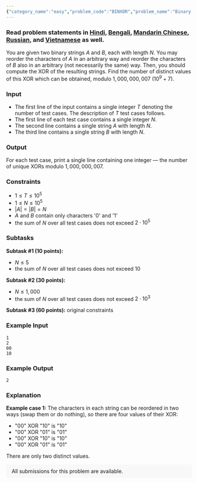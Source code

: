 ```yaml
---
{"category_name":"easy","problem_code":"BINXOR","problem_name":"Binary XOR","problemComponents":{"constraints":"","constraintsState":false,"subtasks":"","subtasksState":false,"inputFormat":"","inputFormatState":false,"outputFormat":"","outputFormatState":false,"sampleTestCases":{"0":{"id":1,"input":"1\r\n2\r\n00\r\n10","output":2,"explanation":"**Example case 1:** The characters in each string can be reordered in two ways (swap them or do nothing), so there are four values of their XOR:\r\n- \u002200\u0022 XOR \u002210\u0022 is \u002210\u0022\r\n- \u002200\u0022 XOR \u002201\u0022 is \u002201\u0022\r\n- \u002200\u0022 XOR \u002210\u0022 is \u002210\u0022\r\n- \u002200\u0022 XOR \u002201\u0022 is \u002201\u0022\r\n\r\nThere are only two distinct values.","isDeleted":false}}},"video_editorial_url":"","languages_supported":{"0":"CPP14","1":"C","2":"JAVA","3":"PYTH 3.6","4":"PYTH","5":"PYP3","6":"CS2","7":"ADA","8":"PYPY","9":"TEXT","10":"PAS fpc","11":"NODEJS","12":"RUBY","13":"PHP","14":"GO","15":"HASK","16":"TCL","17":"PERL","18":"SCALA","19":"LUA","20":"kotlin","21":"BASH","22":"JS","23":"LISP sbcl","24":"rust","25":"PAS gpc","26":"BF","27":"CLOJ","28":"R","29":"D","30":"CAML","31":"FORT","32":"ASM","33":"swift","34":"FS","35":"WSPC","36":"LISP clisp","37":"SQL","38":"SCM guile","39":"PERL6","40":"ERL","41":"CLPS","42":"ICK","43":"NICE","44":"PRLG","45":"ICON","46":"COB","47":"SCM chicken","48":"PIKE","49":"SCM qobi","50":"ST","51":"NEM"},"max_timelimit":1,"source_sizelimit":50000,"problem_author":"black_truce","problem_tester":null,"date_added":"1-09-2019","tags":{"0":"binary","1":"black_truce","2":"dec19","3":"easy","4":"melfice","5":"modulo"},"problem_difficulty_level":"Easy","best_tag":"","editorial_url":"https://discuss.codechef.com/problems/BINXOR","time":{"view_start_date":1576488720,"submit_start_date":1576488720,"visible_start_date":1576488720,"end_date":1735669800},"is_direct_submittable":false,"problemDiscussURL":"https://discuss.codechef.com/search?q=BINXOR","is_proctored":false,"visitedContests":{},"layout":"problem"}
---
```

### Read problem statements in [Hindi](https://www.codechef.com/download/translated/DEC19/hindi/BINXOR.pdf), [Bengali](https://www.codechef.com/download/translated/DEC19/bengali/BINXOR.pdf), [Mandarin Chinese](https://www.codechef.com/download/translated/DEC19/mandarin/BINXOR.pdf), [Russian](https://www.codechef.com/download/translated/DEC19/russian/BINXOR.pdf), and [Vietnamese](https://www.codechef.com/download/translated/DEC19/vietnamese/BINXOR.pdf) as well.

You are given two binary strings $A$ and $B$, each with length $N$. You may reorder the characters of $A$ in an arbitrary way and reorder the characters of $B$ also in an arbitrary (not necessarily the same) way. Then, you should compute the XOR of the resulting strings. Find the number of distinct values of this XOR which can be obtained, modulo $1,000,000,007$ ($10^9 + 7$).

### Input
- The first line of the input contains a single integer $T$ denoting the number of test cases. The description of $T$ test cases follows.
- The first line of each test case contains a single integer $N$.
- The second line contains a single string $A$ with length $N$.
- The third line contains a single string $B$ with length $N$.

### Output
For each test case, print a single line containing one integer ― the number of unique XORs modulo $1,000,000,007$.

### Constraints 
- $1 \le T \le 10^5$
- $1 \le N \le 10^5$
- $|A| = |B| = N$
- $A$ and $B$ contain only characters '0' and '1'
- the sum of $N$ over all test cases does not exceed $2 \cdot 10^5$

### Subtasks
**Subtask #1 (10 points):**
- $N \le 5$
- the sum of $N$ over all test cases does not exceed $10$

**Subtask #2 (30 points):**
- $N \le 1,000$
- the sum of $N$ over all test cases does not exceed $2 \cdot 10^3$

**Subtask #3 (60 points):** original constraints

### Example Input
```
1
2
00
10
```

### Example Output
```
2
```

### Explanation
**Example case 1:** The characters in each string can be reordered in two ways (swap them or do nothing), so there are four values of their XOR:
- "00" XOR "10" is "10"
- "00" XOR "01" is "01"
- "00" XOR "10" is "10"
- "00" XOR "01" is "01"

There are only two distinct values.

<aside style='background: #f8f8f8;padding: 10px 15px;'><div>All submissions for this problem are available.</div></aside>